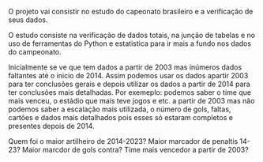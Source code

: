 O projeto vai consistir no estudo do capeonato brasileiro e a verificação de seus dados. 

O estudo consiste na verificação de dados totais, na junção de tabelas e no uso de ferramentas do Python e estatistica para ir mais a fundo nos dados do campeonato. 

Inicialmente se ve que tem dados a partir de 2003 mas inúmeros dados faltantes até o inicio de 2014. Assim podemos usar os dados apartir 2003 para ter conclusões gerais e depois utilizar os dados a partir de 2014 para ter conclusões mais detalhadas. Por exemeplo: podemos saber o time que mais venceu, o estádio que mais teve jogos e etc. a partir de 2003 mas não podemos saber a escalação mais utilizada, o número de gols, faltas, cartões e dados mais detalhados pois esses só estaram completos e presentes depois de 2014. 

Quem foi o maior artilheiro de 2014-2023? 
Maior marcador de penaltis 14-23? 
Maior marcdor de gols contra? 
Time mais vencedor a partir de 2003? 
